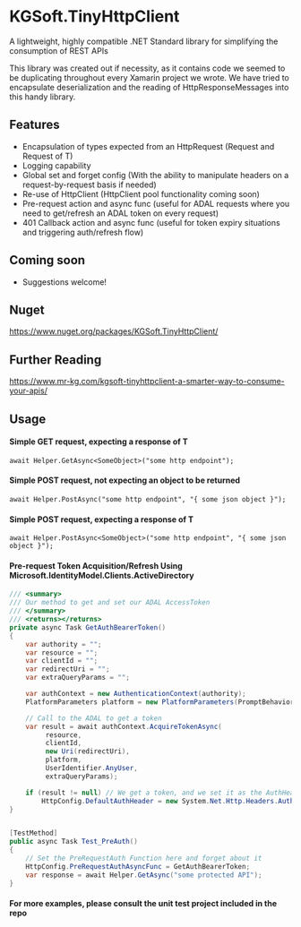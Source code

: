 # KGSoft.TinyHttpClient
A lightweight, highly compatible .NET Standard library for simplifying the consumption of REST APIs

This library was created out if necessity, as it contains code we seemed to be duplicating throughout every Xamarin project we wrote. We have tried to encapsulate deserialization and the reading of HttpResponseMessages into this handy library.

## Features

* Encapsulation of types expected from an HttpRequest (Request and Request of T)
* Logging capability
* Global set and forget config (With the ability to manipulate headers on a request-by-request basis if needed)
* Re-use of HttpClient (HttpClient pool functionality coming soon)
* Pre-request action and async func (useful for ADAL requests where you need to get/refresh an ADAL token on every request)
* 401 Callback action and async func (useful for token expiry situations and triggering auth/refresh flow)

## Coming soon

* Suggestions welcome!

## Nuget
https://www.nuget.org/packages/KGSoft.TinyHttpClient/

## Further Reading
https://www.mr-kg.com/kgsoft-tinyhttpclient-a-smarter-way-to-consume-your-apis/

## Usage

#### Simple GET request, expecting a response of T


`await Helper.GetAsync<SomeObject>("some http endpoint");`

#### Simple POST request, not expecting an object to be returned


`await Helper.PostAsync("some http endpoint", "{ some json object }");`


#### Simple POST request, expecting a response of T


`await Helper.PostAsync<SomeObject>("some http endpoint", "{ some json object }");`

#### Pre-request Token Acquisition/Refresh Using Microsoft.IdentityModel.Clients.ActiveDirectory

```csharp
/// <summary>
/// Our method to get and set our ADAL AccessToken
/// </summary>
/// <returns></returns>
private async Task GetAuthBearerToken()
{
    var authority = "";
    var resource = "";
    var clientId = "";
    var redirectUri = "";
    var extraQueryParams = "";

    var authContext = new AuthenticationContext(authority);
    PlatformParameters platform = new PlatformParameters(PromptBehavior.Auto);

    // Call to the ADAL to get a token
    var result = await authContext.AcquireTokenAsync(
         resource,
         clientId,
         new Uri(redirectUri),
         platform,
         UserIdentifier.AnyUser,
         extraQueryParams);

    if (result != null) // We get a token, and we set it as the AuthHeader for our HttpClient in the global config
        HttpConfig.DefaultAuthHeader = new System.Net.Http.Headers.AuthenticationHeaderValue("Bearer", result.AccessToken);
}


[TestMethod]
public async Task Test_PreAuth()
{
    // Set the PreRequestAuth Function here and forget about it
    HttpConfig.PreRequestAuthAsyncFunc = GetAuthBearerToken;
    var response = await Helper.GetAsync("some protected API");
}
```

#### For more examples, please consult the unit test project included in the repo
